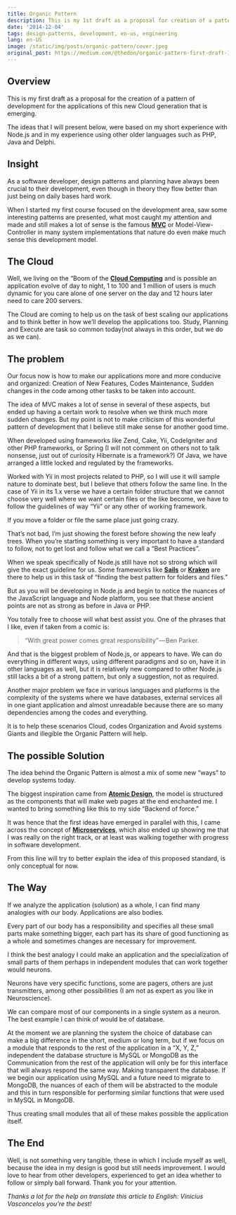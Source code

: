 ```yaml
---
title: Organic Pattern
description: This is my 1st draft as a proposal for creation of a pattern of development for applications of this new Cloud generation that is emerging.
date: '2014-12-04'
tags: design-patterns, development, en-us, engineering
lang: en-US
image: /static/img/posts/organic-pattern/cover.jpeg
original_post: https://medium.com/@thedon/organic-pattern-first-draft-146ae3265a95
---
```


## **Overview**

This is my first draft as a proposal for the creation of a pattern of development for the applications of this new Cloud generation that is emerging.

The ideas that I will present below, were based on my short experience with Node.js and in my experience using other older languages such as PHP, Java and Delphi.

## **Insight**

As a software developer, design patterns and planning have always been crucial to their development, even though in theory they flow better than just being on daily bases hard work.

When I started my first course focused on the development area, saw some interesting patterns are presented, what most caught my attention and made and still makes a lot of sense is the famous **[MVC](http://en.wikipedia.org/wiki/Model%E2%80%93view%E2%80%93controller)** or Model-View-Controller in many system implementations that nature do even make much sense this development model.

## **The Cloud**

Well, we living on the “Boom of the **[Cloud Computing](http://en.wikipedia.org/wiki/Cloud_computing)** and is possible an application evolve of day to night, 1 to 100 and 1 million of users is much dynamic for you care alone of one server on the day and 12 hours later need to care 200 servers.

The Cloud are coming to help us on the task of best scaling our applications and to think better in how we’ll develop the applications too. Study, Planning and Execute are task so common today(not always in this order, but we do as we can).

## **The problem**

Our focus now is how to make our applications more and more conducive and organized: Creation of New Features, Codes Maintenance, Sudden changes in the code among other tasks to be taken into account.

The idea of MVC makes a lot of sense in several of these aspects, but ended up having a certain work to resolve when we think much more sudden changes. But my point is not to make criticism of this wonderful pattern of development that I believe still make sense for another good time.

When developed using frameworks like Zend, Cake, Yii, CodeIgniter and other PHP frameworks, or Spring (I will not comment on others not to talk nonsense, just out of curiosity Hibernate is a framework?) Of Java, we have arranged a little locked and regulated by the frameworks.

Worked with Yii in most projects related to PHP, so I will use it will sample nature to dominate best, but I believe that others follow the same line. In the case of Yii in its 1.x verse we have a certain folder structure that we cannot choose very well where we want certain files or the like become, we have to follow the guidelines of way “Yii” or any other of working framework.

If you move a folder or file the same place just going crazy.

That’s not bad, I’m just showing the forest before showing the new leafy trees. When you’re starting something is very important to have a standard to follow, not to get lost and follow what we call a “Best Practices”.

When we speak specifically of Node.js still have not so strong which will give the exact guideline for us. Some frameworks like **[Sails](http://sailsjs.org/)** or **[Kraken](http://krakenjs.com/)** are there to help us in this task of “finding the best pattern for folders and files.”

But as you will be developing in Node.js and begin to notice the nuances of the JavaScript language and Node platform, you see that these ancient points are not as strong as before in Java or PHP.

You totally free to choose will what best assist you. One of the phrases that I like, even if taken from a comic is:

> “With great power comes great responsibility” — Ben Parker.

And that is the biggest problem of Node.js, or appears to have. We can do everything in different ways, using different paradigms and so on, have it in other languages as well, but it is relatively new compared to other Node.js still lacks a bit of a strong pattern, but only a suggestion, not as required.

Another major problem we face in various languages and platforms is the complexity of the systems where we have databases, external services all in one giant application and almost unreadable because there are so many dependencies among the codes and everything.

It is to help these scenarios Cloud, codes Organization and Avoid systems Giants and illegible the Organic Pattern will help.

## **The possible Solution**

The idea behind the Organic Pattern is almost a mix of some new “ways” to develop systems today.

The biggest inspiration came from **[Atomic Design](http://bradfrost.com/blog/post/atomic-web-design/)**, the model is structured as the components that will make web pages at the end enchanted me. I wanted to bring something like this to my side “Backend of force.”

It was hence that the first ideas have emerged in parallel with this, I came across the concept of **[Microservices](http://martinfowler.com/articles/microservices.html)**, which also ended up showing me that I was really on the right track, or at least was walking together with progress in software development.

From this line will try to better explain the idea of this proposed standard, is only conceptual for now.

## **The Way**

If we analyze the application (solution) as a whole, I can find many analogies with our body. Applications are also bodies.

Every part of our body has a responsibility and specifies all these small parts make something bigger, each part has its share of good functioning as a whole and sometimes changes are necessary for improvement.

I think the best analogy I could make an application and the specialization of small parts of them perhaps in independent modules that can work together would neurons.

Neurons have very specific functions, some are pagers, others are just transmitters, among other possibilities (I am not as expert as you like in Neuroscience).

We can compare most of our components in a single system as a neuron. The best example I can think of would be of database.

At the moment we are planning the system the choice of database can make a big difference in the short, medium or long term, but if we focus on a module that responds to the rest of the application in a “X, Y, Z,” independent the database structure is MySQL or MongoDB as the Communication from the rest of the application will only be for this interface that will always respond the same way. Making transparent the database. If we begin our application using MySQL and a future need to migrate to MongoDB, the nuances of each of them will be abstracted to the module and this in turn responsible for performing similar functions that were used in MySQL in MongoDB.

Thus creating small modules that all of these makes possible the application itself.

## **The End**

Well, is not something very tangible, these in which I include myself as well, because the idea in my design is good but still needs improvement. I would love to hear from other developers, experienced to get an idea whether to follow or simply ball forward. Thank you for your attention.

_Thanks a lot for the help on translate this article to English: Vinicius Vasconcelos you’re the best!_
